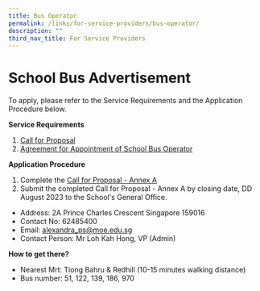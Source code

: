 ```yaml
---
title: Bus Operator
permalink: /links/for-service-providers/bus-operator/
description: ""
third_nav_title: For Service Providers
---
```

# **School Bus Advertisement**

To apply, please refer to the Service Requirements and the Application Procedure below.


**Service Requirements**

1. [Call for Proposal](/files/call%20for%20proposals.pdf)
2. [Agreement for Appointment of School Bus Operator](/files/agreement%20for%20appointment%20of%20school%20bus%20operator.pdf)

**Application Procedure**

1.  Complete the [Call for Proposal - Annex A](/files/call%20for%20proposal%20-%20annex%20a.pdf)
2.  Submit the completed Call for Proposal - Annex A by closing date, DD August 2023 to the School's General Office.

* Address: 2A Prince Charles Crescent Singapore 159016
* Contact No: 62485400
* Email: alexandra_ps@moe.edu.sg
* Contact Person: Mr Loh Kah Hong, VP (Admin)

**How to get there?**

* Nearest Mrt: Tiong Bahru & Redhill (10-15 minutes walking distance)
* Bus number: 51, 122, 139, 186, 970